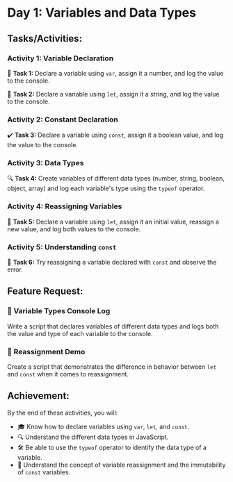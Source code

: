 # Day 1: Variables and Data Types

## Tasks/Activities:

### Activity 1: Variable Declaration
🔢 **Task 1:** Declare a variable using `var`, assign it a number, and log the value to the console.

📝 **Task 2:** Declare a variable using `let`, assign it a string, and log the value to the console.

### Activity 2: Constant Declaration
✔️ **Task 3:** Declare a variable using `const`, assign it a boolean value, and log the value to the console.

### Activity 3: Data Types
🔍 **Task 4:** Create variables of different data types (number, string, boolean, object, array) and log each variable's type using the `typeof` operator.

### Activity 4: Reassigning Variables
🔄 **Task 5:** Declare a variable using `let`, assign it an initial value, reassign a new value, and log both values to the console.

### Activity 5: Understanding `const`
🚫 **Task 6:** Try reassigning a variable declared with `const` and observe the error.

## Feature Request:

### 📜 Variable Types Console Log
Write a script that declares variables of different data types and logs both the value and type of each variable to the console.

### 🔄 Reassignment Demo
Create a script that demonstrates the difference in behavior between `let` and `const` when it comes to reassignment.

## Achievement:

By the end of these activities, you will:
- 🎓 Know how to declare variables using `var`, `let`, and `const`.
- 🔍 Understand the different data types in JavaScript.
- 🛠️ Be able to use the `typeof` operator to identify the data type of a variable.
- 🔄 Understand the concept of variable reassignment and the immutability of `const` variables.